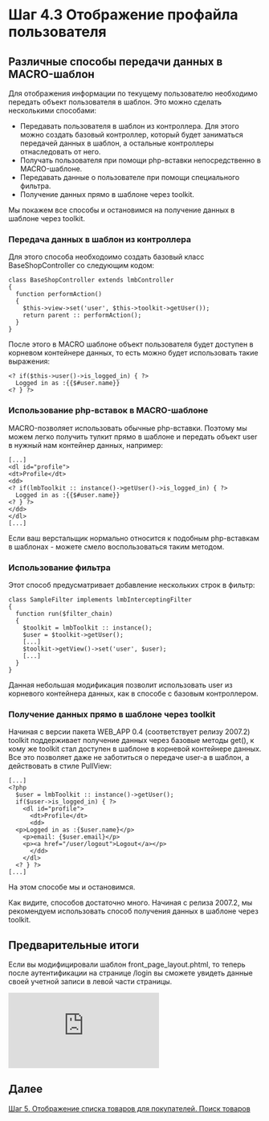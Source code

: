 # Шаг 4.3 Отображение профайла пользователя
## Различные способы передачи данных в MACRO-шаблон
Для отображения информации по текущему пользователю необходимо передать объект пользователя в шаблон. Это можно сделать несколькими способами:

* Передавать пользователя в шаблон из контроллера. Для этого можно создать базовый контроллер, который будет заниматься передачей данных в шаблон, а остальные контроллеры отнаследовать от него.
* Получать пользователя при помощи php-вставки непосредственно в MACRO-шаблоне.
* Передавать данные о пользователе при помощи специального фильтра.
* Получение данных прямо в шаблоне через toolkit.

Мы покажем все способы и остановимся на получение данных в шаблоне через toolkit.

### Передача данных в шаблон из контроллера
Для этого способа необходоимо создать базовый класс BaseShopController со следующим кодом:

    class BaseShopController extends lmbController
    {
      function performAction()
      {
        $this->view->set('user', $this->toolkit->getUser());
        return parent :: performAction();
      }
    }

После этого в MACRO шаблоне объект пользователя будет доступен в корневом контейнере данных, то есть можно будет использовать такие выражения:

    <? if($this->user()->is_logged_in) { ?>
      Logged in as :{{$#user.name}}
    <? } ?>

### Использование php-вставок в MACRO-шаблоне
MACRO-позволяет использовать обычные php-вставки. Поэтому мы можем легко получить тулкит прямо в шаблоне и передать объект user в нужный нам контейнер данных, например:

    [...]
    <dl id="profile">
    <dt>Profile</dt>
    <dd>
    <? if(lmbToolkit :: instance()->getUser()->is_logged_in) { ?>
      Logged in as :{{$#user.name}}
    <? } ?>
    </dd>
    </dl>
    [...]

Если ваш верстальщик нормально относится к подобным php-вставкам в шаблонах - можете смело воспользоваться таким методом.

### Использование фильтра
Этот способ предусматривает добавление нескольких строк в фильтр:

    class SampleFilter implements lmbInterceptingFilter
    {
      function run($filter_chain)
      {
        $toolkit = lmbToolkit :: instance();
        $user = $toolkit->getUser();
        [...]
        $toolkit->getView()->set('user', $user);  
        [...]
      }
    }

Данная небольшая модификация позволит использовать user из корневого контейнера данных, как в способе с базовым контроллером.

### Получение данных прямо в шаблоне через toolkit
Начиная с версии пакета WEB_APP 0.4 (соответствует релизу 2007.2) toolkit поддерживает получение данных через базовые методы get(), к кому же toolkit стал доступен в шаблоне в корневой контейнере данных. Все это позволяет даже не заботиться о передаче user-а в шаблон, а действовать в стиле PullView:

    [...]
    <?php
      $user = lmbToolkit :: instance()->getUser();
      if($user->is_logged_in) { ?>
        <dl id="profile">
          <dt>Profile</dt>
          <dd>
      <p>Logged in as :{$user.name}</p>
    	<p>email: {$user.email}</p>
    	<p><a href="/user/logout">Logout</a></p>
          </dd>
        </dl>
      <? } ?>
    [...]

На этом способе мы и остановимся.

Как видите, способов достаточно много. Начиная с релиза 2007.2, мы рекомендуем использовать способ получения данных в шаблоне через toolkit.

## Предварительные итоги
Если вы модифицировали шаблон front_page_layout.phtml, то теперь после аутентификации на странице /login вы сможете увидеть данные своей учетной записи в левой части страницы.

![Alt-login_success](http://wiki.limb-project.com/2011.1/lib/exe/fetch.php?cache=&media=limb3:ru:tutorials:shop:login_success.png)

## Далее
[Шаг 5. Отображение списка товаров для покупателей. Поиск товаров](./step5.md)
